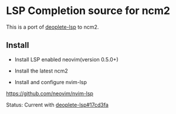 # LSP Completion source for ncm2

This is a port of [deoplete-lsp](https://github.com/Shougo/deoplete-lsp) to ncm2.

## Install

* Install LSP enabled neovim(version 0.5.0+)

* Install the latest ncm2

* Install and configure nvim-lsp

https://github.com/neovim/nvim-lsp

Status: Current with [deoplete-lsp#17cd3fa](https://github.com/Shougo/deoplete-lsp/commit/17cd3fae3044eb8148bc22167257d4ae13165eb1)
